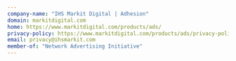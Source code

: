 ```yaml
---
company-name: "IHS Markit Digital | Adhesion"
domain: markitdigital.com
home: https://www.markitdigital.com/products/ads/
privacy-policy: https://www.markitdigital.com/products/ads/privacy-policy/
email: privacy@ihsmarkit.com
member-of: "Network Advertising Initiative"
---
```




